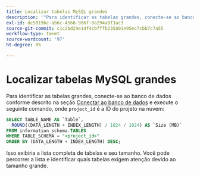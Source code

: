 ```yaml
---
title: Localizar tabelas MySQL grandes
description: '"Para identificar as tabelas grandes, conecte-se ao banco de dados conforme descrito no artigo [Connect to the database](https://devdocs.magento.com/cloud/project/project-conf-files_services-mysql.html#connect-to-the-database) e execute o seguinte comando, em que "project_id" é a ID do projeto na nuvem:"'
exl-id: dc5019bc-ab6c-4568-986f-0a294a0f3ac3
source-git-commit: c1c2bd29e14f4cbfffb235801e95ec7cbb7c7a55
workflow-type: tm+mt
source-wordcount: '97'
ht-degree: 0%

---
```


# Localizar tabelas MySQL grandes

Para identificar as tabelas grandes, conecte-se ao banco de dados conforme descrito na seção [Conectar ao banco de dados](https://devdocs.magento.com/cloud/project/project-conf-files_services-mysql.html#connect-to-the-database) e execute o seguinte comando, onde `project_id` é a ID do projeto na nuvem:

```sql
SELECT TABLE_NAME AS `Table`,
  ROUND((DATA_LENGTH + INDEX_LENGTH) / 1024 / 1024) AS `Size (MB)`
FROM information_schema.TABLES
WHERE TABLE_SCHEMA = "<project_id>"
ORDER BY (DATA_LENGTH + INDEX_LENGTH) DESC;
```

Isso exibiria a lista completa de tabelas e seu tamanho. Você pode percorrer a lista e identificar quais tabelas exigem atenção devido ao tamanho grande.
